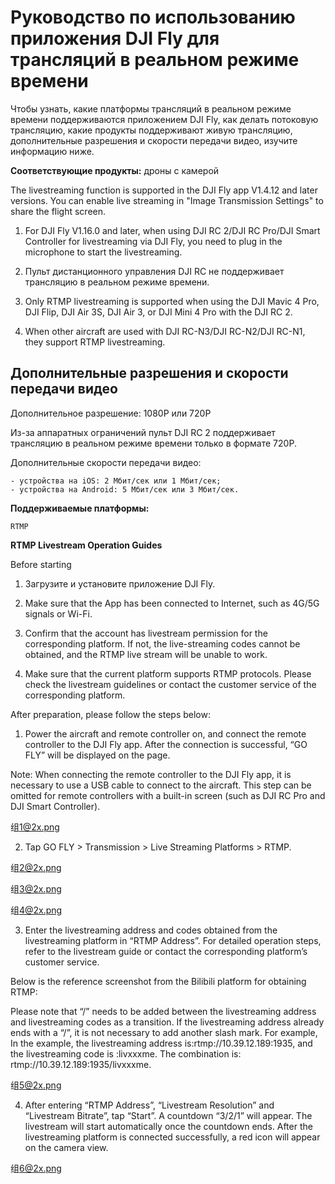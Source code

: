 # Руководство по использованию приложения DJI Fly для трансляций в реальном режиме времени

Чтобы узнать, какие платформы трансляций в реальном режиме времени поддерживаются приложением DJI Fly, как делать потоковую трансляцию, какие продукты поддерживают живую трансляцию, дополнительные разрешения и скорости передачи видео, изучите информацию ниже.

**Соответствующие продукты:** дроны с камерой

The livestreaming function is supported in the DJI Fly app V1.4.12 and later versions. 
You can enable live streaming in "Image Transmission Settings" to share the flight screen.

1. For DJI Fly V1.16.0 and later, when using DJI RC 2/DJI RC Pro/DJI Smart Controller for 
livestreaming via DJI Fly, you need to plug in the microphone to start the livestreaming.

2. Пульт дистанционного управления DJI RC не поддерживает трансляцию в реальном режиме времени.

3. Only RTMP livestreaming is supported when using the DJI Mavic 4 Pro, DJI Flip, DJI Air 3S, DJI Air 3, or DJI Mini 4 Pro with the DJI RC 2.

4. When other aircraft are used with DJI RC-N3/DJI RC-N2/DJI RC-N1, they support RTMP livestreaming.

## Дополнительные разрешения и скорости передачи видео

Дополнительное разрешение: 1080P или 720P

Из-за аппаратных ограничений пульт DJI RC 2 поддерживает трансляцию в реальном режиме времени только в формате 720P.

Дополнительные скорости передачи видео: 
    
    - устройства на iOS: 2 Мбит/сек или 1 Мбит/сек; 
    - устройства на Android: 5 Мбит/сек или 3 Мбит/сек.

**Поддерживаемые платформы:**

    RTMP

**RTMP Livestream Operation Guides**

Before starting

1. Загрузите и установите приложение DJI Fly.

2. Make sure that the App has been connected to Internet, such as 4G/5G signals or Wi-Fi.

3. Confirm that the account has livestream permission for the corresponding platform. If not, the live-streaming codes cannot be obtained, and the RTMP live stream will be unable to work.

4. Make sure that the current platform supports RTMP protocols. Please check the livestream guidelines or contact the customer service of the corresponding platform.

After preparation, please follow the steps below:

1. Power the aircraft and remote controller on, and connect the remote controller to the DJI Fly app. After the connection is successful, “GO FLY” will be displayed on the page.

Note: When connecting the remote controller to the DJI Fly app, it is necessary to use a USB cable to connect to the aircraft. This step can be omitted for remote controllers with a built-in screen (such as DJI RC Pro and DJI Smart Controller).

组<1@2x.png>

2. Tap GO FLY > Transmission > Live Streaming Platforms > RTMP.

组<2@2x.png>

组<3@2x.png>

组<4@2x.png>

3. Enter the livestreaming address and codes obtained from the livestreaming platform in “RTMP Address”. For detailed operation steps, refer to the livestream guide or contact the corresponding platform’s customer service.

Below is the reference screenshot from the Bilibili platform for obtaining RTMP:

Please note that “/” needs to be added between the livestreaming address and livestreaming codes as a transition. If the livestreaming address already ends with a “/”, it is not necessary to add another slash mark. For example, In the example, the livestreaming address is:rtmp://10.39.12.189:1935, and the livestreaming code is :livxxxme. The combination is: rtmp://10.39.12.189:1935/livxxxme.

组<5@2x.png>

4. After entering “RTMP Address”, “Livestream Resolution” and “Livestream Bitrate”, tap “Start”. A countdown “3/2/1” will appear. The livestream will start automatically once the countdown ends. After the livestreaming platform is connected successfully, a red icon will appear on the camera view.

组<6@2x.png>
